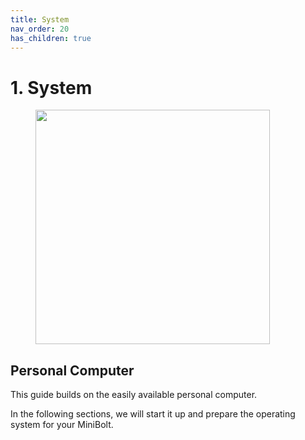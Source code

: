 ```yaml
---
title: System
nav_order: 20
has_children: true
---
```


# 1. System

<figure><img src="../.gitbook/assets/system-PC.jpg" alt="" width="375"><figcaption></figcaption></figure>

## Personal Computer

This guide builds on the easily available personal computer.

In the following sections, we will start it up and prepare the operating system for your MiniBolt.

